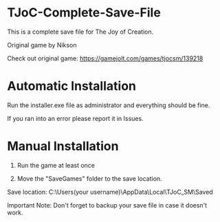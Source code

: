 # TJoC-Complete-Save-File

This is a complete save file for The Joy of Creation.

Original game by Nikson

Check out original game: https://gamejolt.com/games/tjocsm/139218

# Automatic Installation
Run the installer.exe file as administrator and everything should be fine.

If you ran into an error please report it in Issues.

# Manual Installation
1) Run the game at least once

2) Move the "SaveGames" folder to the save location.

Save location: C:\Users\(your username)\AppData\Local\TJoC_SM\Saved

Important Note: Don't forget to backup your save file in case it doesn't work. 
